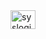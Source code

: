 <a href="https://stackoverflow.com/users/549372?tab=profile" target="blank">
<img align="center" src="https://raw.githubusercontent.com/rahuldkjain/github-profile-readme-generator/master/src/images/icons/Social/stack-overflow.svg" alt="syslogic" height="30" width="40"/>
</a>
